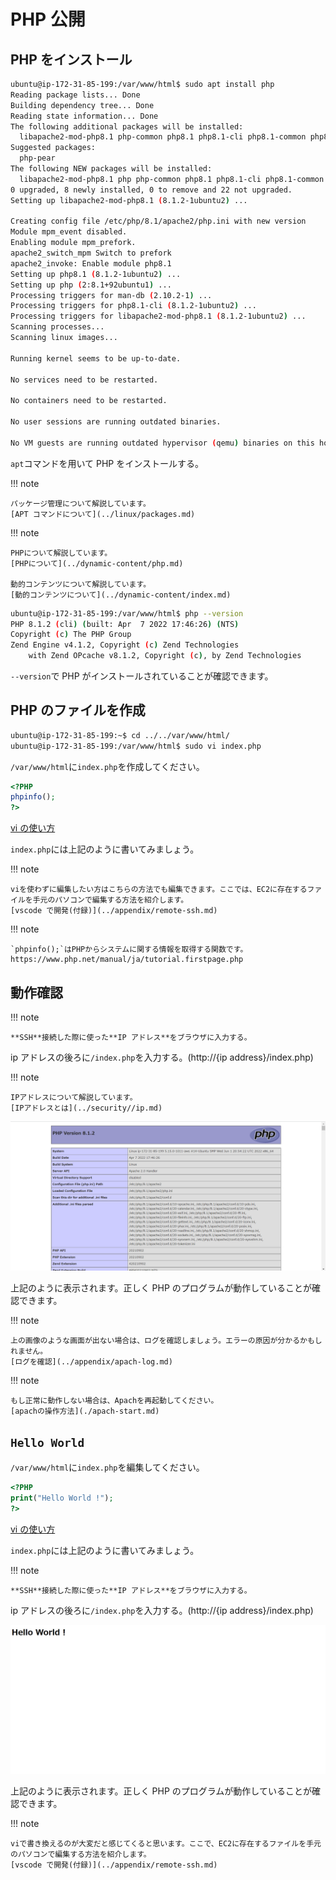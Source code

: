 # PHP 公開

## PHP をインストール

```sh
ubuntu@ip-172-31-85-199:/var/www/html$ sudo apt install php
Reading package lists... Done
Building dependency tree... Done
Reading state information... Done
The following additional packages will be installed:
  libapache2-mod-php8.1 php-common php8.1 php8.1-cli php8.1-common php8.1-opcache php8.1-readline
Suggested packages:
  php-pear
The following NEW packages will be installed:
  libapache2-mod-php8.1 php php-common php8.1 php8.1-cli php8.1-common php8.1-opcache php8.1-readline
0 upgraded, 8 newly installed, 0 to remove and 22 not upgraded.
Setting up libapache2-mod-php8.1 (8.1.2-1ubuntu2) ...

Creating config file /etc/php/8.1/apache2/php.ini with new version
Module mpm_event disabled.
Enabling module mpm_prefork.
apache2_switch_mpm Switch to prefork
apache2_invoke: Enable module php8.1
Setting up php8.1 (8.1.2-1ubuntu2) ...
Setting up php (2:8.1+92ubuntu1) ...
Processing triggers for man-db (2.10.2-1) ...
Processing triggers for php8.1-cli (8.1.2-1ubuntu2) ...
Processing triggers for libapache2-mod-php8.1 (8.1.2-1ubuntu2) ...
Scanning processes...
Scanning linux images...

Running kernel seems to be up-to-date.

No services need to be restarted.

No containers need to be restarted.

No user sessions are running outdated binaries.

No VM guests are running outdated hypervisor (qemu) binaries on this host.
```

`apt`コマンドを用いて PHP をインストールする。

!!! note

    パッケージ管理について解説しています。
    [APT コマンドについて](../linux/packages.md)

!!! note

    PHPについて解説しています。
    [PHPについて](../dynamic-content/php.md)

    動的コンテンツについて解説しています。
    [動的コンテンツについて](../dynamic-content/index.md)

```sh
ubuntu@ip-172-31-85-199:/var/www/html$ php --version
PHP 8.1.2 (cli) (built: Apr  7 2022 17:46:26) (NTS)
Copyright (c) The PHP Group
Zend Engine v4.1.2, Copyright (c) Zend Technologies
    with Zend OPcache v8.1.2, Copyright (c), by Zend Technologies
```

`--version`で PHP がインストールされていることが確認できます。

## PHP のファイルを作成

```sh
ubuntu@ip-172-31-85-199:~$ cd ../../var/www/html/
ubuntu@ip-172-31-85-199:/var/www/html$ sudo vi index.php
```

`/var/www/html`に`index.php`を作成してください。

```php title="index.php"
<?PHP
phpinfo();
?>
```

[vi の使い方](../ec2-tutorial/public-html.md)

`index.php`には上記のように書いてみましょう。

!!! note

    viを使わずに編集したい方はこちらの方法でも編集できます。ここでは、EC2に存在するファイルを手元のパソコンで編集する方法を紹介します。
    [vscode で開発(付録)](../appendix/remote-ssh.md)

!!! note

    `phpinfo();`はPHPからシステムに関する情報を取得する関数です。
    https://www.php.net/manual/ja/tutorial.firstpage.php

## 動作確認

!!! note

    **SSH**接続した際に使った**IP アドレス**をブラウザに入力する。

ip アドレスの後ろに`/index.php`を入力する。(http://{ip address}/index.php)

!!! note

    IPアドレスについて解説しています。
    [IPアドレスとは](../security//ip.md)

![](../../assets/images/php_info.png)

上記のように表示されます。正しく PHP のプログラムが動作していることが確認できます。

!!! note

    上の画像のような画面が出ない場合は、ログを確認しましょう。エラーの原因が分かるかもしれません。
    [ログを確認](../appendix/apach-log.md)

!!! note

    もし正常に動作しない場合は、Apachを再起動してください。
    [apachの操作方法](./apach-start.md)

## `Hello World`

`/var/www/html`に`index.php`を編集してください。

```php title="index.php"
<?PHP
print("Hello World !");
?>
```

[vi の使い方](../ec2-tutorial/public-html.md)

`index.php`には上記のように書いてみましょう。

!!! note

    **SSH**接続した際に使った**IP アドレス**をブラウザに入力する。

ip アドレスの後ろに`/index.php`を入力する。(http://{ip address}/index.php)

![](../../assets/images/html_hello.png)

上記のように表示されます。正しく PHP のプログラムが動作していることが確認できます。

!!! note

    viで書き換えるのが大変だと感じてくると思います。ここで、EC2に存在するファイルを手元のパソコンで編集する方法を紹介します。
    [vscode で開発(付録)](../appendix/remote-ssh.md)
